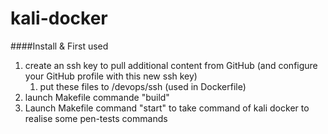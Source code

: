 # kali-docker

####Install & First used
1. create an ssh key to pull additional content from GitHub (and configure your GitHub profile with this new ssh key)
   1. put these files to /devops/ssh (used in Dockerfile)
2. launch Makefile commande "build"
3. Launch Makefile command "start" to take command of kali docker to realise some pen-tests commands